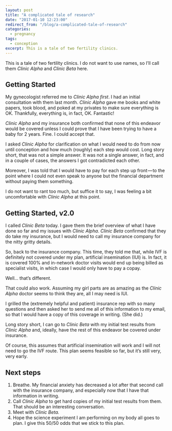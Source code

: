 ```yaml
---
layout: post
title: "A complicated tale of research"
date: "2017-01-10 12:23:00"
redirect_from: "/blog/a-complicated-tale-of-research"
categories:
  - pregnancy
tags:
  - conception
excerpt: This is a tale of two fertility clinics.
---
```


This is a tale of two fertility clinics. I do not want to use names, so I’ll call them _Clinic Alpha_ and _Clinic Beta_ here.

## Getting Started

My gynecologist referred me to _Clinic Alpha first_. I had an initial consultation with them last month. _Clinic Alpha_ gave me books and white papers, took blood, and poked at my privates to make sure everything is OK. Thankfully, everything is, in fact, OK. Fantastic!

_Clinic Alpha_ and my insurance both confirmed that none of this endeavor would be covered unless I could prove that I have been trying to have a baby for 2 years. Fine. I could accept that.

I asked _Clinic Alpha_ for clarification on what I would need to do from now until conception and how much (roughly) each step would cost. Long story short, that was not a simple answer. It was not a single answer, in fact, and in a couple of cases, the answers I got contradicted each other.

Moreover, I was told that I would have to pay for each step up front — to the point where I could not even speak to anyone but the financial department without paying them something.

I do not want to rant too much, but suffice it to say, I was feeling a bit uncomfortable with _Clinic Alpha_ at this point.

## Getting Started, v2.0

I called _Clinic Beta_ today. I gave them the brief overview of what I have done so far and my issues with _Clinic Alpha_. _Clinic Beta_ confirmed that they do take my insurance, but I would need to call my insurance company for the nitty gritty details.

So, back to the insurance company. This time, they told me that, while IVF is definitely not covered under my plan, artificial insemination (IUI) is. In fact, it is covered 100% and in-network doctor visits would end up being billed as specialist visits, in which case I would only have to pay a copay.

Well… that’s different.

That could also work. Assuming my girl parts are as amazing as the _Clinic Alpha_ doctor seems to think they are, all I may need is IUI.

I grilled the (extremely helpful and patient) insurance rep with so many questions and then asked her to send me all of this information to my email, so that I would have a copy of this coverage in writing. (She did.)

Long story short, I can go to _Clinic Beta_ with my initial test results from _Clinic Alpha_ and, ideally, have the rest of this endeavor be covered under insurance.

Of course, this assumes that artificial insemination will work and I will not need to go the IVF route. This plan seems feasible so far, but it’s still very, very early.

## Next steps

1. Breathe. My financial anxiety has decreased a lot after that second call with the insurance company, and especially now that I have that information in writing.
1. Call _Clinic Alpha_ to get hard copies of my initial test results from them. That should be an interesting conversation.
1. Meet with _Clinic Beta._
1. Hope the science experiment I am performing on my body all goes to plan. I give this 50/50 odds that we stick to this plan.
